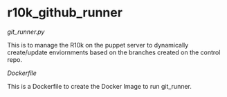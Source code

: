 # r10k_github_runner

*git_runner.py*
    
This is to manage the R10k on the puppet server to dynamically create/update enviornments based on the branches created on the control repo.

*Dockerfile*

This is a Dockerfile to create the Docker Image to run git_runner.

